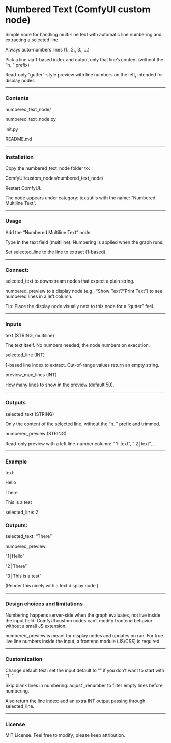 # Numbered Text (ComfyUI custom node)
Simple node for handling multi-line text with automatic line numbering and extracting a selected line.

Always auto-numbers lines (1., 2., 3., …)

Pick a line via 1-based index and output only that line’s content (without the “n. ” prefix)

Read-only “gutter”-style preview with line numbers on the left, intended for display nodes

---

### Contents
numbered_text_node/

numbered_text_node.py

init.py

README.md

---

### Installation
Copy the numbered_text_node folder to:

ComfyUI/custom_nodes/numbered_text_node/

Restart ComfyUI.

The node appears under category: text/utils with the name: “Numbered Multiline Text”.

---

### Usage
Add the “Numbered Multiline Text” node.

Type in the text field (multiline). Numbering is applied when the graph runs.

Set selected_line to the line to extract (1-based).

---

### Connect:

selected_text to downstream nodes that expect a plain string.

numbered_preview to a display node (e.g., “Show Text”/“Print Text”) to see numbered lines in a left column.

Tip: Place the display node visually next to this node for a “gutter” feel.

---

### Inputs
text (STRING, multiline)

The text itself. No numbers needed; the node numbers on execution.

selected_line (INT)

1-based line index to extract. Out-of-range values return an empty string.

preview_max_lines (INT)

How many lines to show in the preview (default 50).

---

### Outputs
selected_text (STRING)

Only the content of the selected line, without the “n. ” prefix and trimmed.

numbered_preview (STRING)

Read-only preview with a left line-number column: “ 1│text”, “ 2│text”, …

---

### Example
text:

Hello

There

This is a test

selected_line: 2

### Outputs:

selected_text: “There”

numbered_preview:

“1│Hello”

“2│There”

“3│This is a test”

(Render this nicely with a text display node.)

---

### Design choices and limitations
Numbering happens server-side when the graph evaluates, not live inside the input field. ComfyUI custom nodes can’t modify frontend behavior without a small JS extension.

numbered_preview is meant for display nodes and updates on run. For true live line numbers inside the input, a frontend module (JS/CSS) is required.

---

### Customization
Change default text: set the input default to “” if you don’t want to start with “1. ”.

Skip blank lines in numbering: adjust _renumber to filter empty lines before numbering.

Also return the line index: add an extra INT output passing through selected_line.

---

### License
MIT License. Feel free to modify; please keep attribution.
